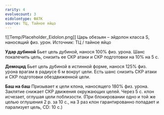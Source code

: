 ```yaml
---
rarity: 4
evolvecount: 3
eidolontype: ФАТК
source: ТЦ, Тайное яйцо
---
```

![[Temp/Placeholder_Eidolon.png]]
Царь обезьян – эйдолон класса S, наносящий физ. урон. Источник: ТЦ / тайное яйцо

**Удар дубиной**
Бьет цель дубиной, нанося 100% физ. урона. Шанс покалечить цель, снизить ее СКР атаки и СКР подготовки на 10% на 5 с.

**Демоцид**
Бьет цель дубиной в истинной форме, нанося 125% физ. урона врагам в радиусе 6 м вокруг цели. Есть шанс снизить СКР атаки и СКР подготовки обездвиженной цели.

**Баш на баш**
Призывает к цели клона, наносящего 180% физ. урона. Заклятие снижает СКР движения окружающих целей. Через 5 с. клон исчезает, оглушая цели поблизости. (При блокировании одно и той же целью оглушения 2 р. за 10 с., на 3 раз клон гарантированно попадает и парализует цель, CD: 10 с.)
